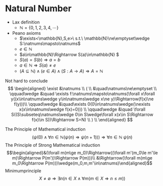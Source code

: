 # Natural Number
- Lax definition
  - $\mathbb{N}=\{0,1,2,3,4,\cdots\}$
- Peano axioms
  - $\exists<\mathbb{N},S,e>\ s.t.\ \mathbb{N}\ne\emptyset\wedge S:\natnums\mapsto\natnums$
  - $e\in\mathbb{N}$
  - $a\in\mathbb{N}\Rightarrow S(a)\in\mathbb{N} $
  - $S(a)=S(b)\Rightarrow a=b$
  - $a\in\mathbb{N}\Rightarrow S(a)\ne e$
  - $(A\subseteq\mathbb{N})\wedge(e\in A)\wedge (S:A\to A)\Rightarrow A=\mathbb{N}$

Not hard to conclude
$$
\begin{aligned}
\exist &\natnums \\ 
( \\
  &\quad\natnums\ne\emptyset \\ 
  \qquad\wedge &\quad \exists f:\natnums\mapsto\natnums(\forall x\forall y((x\in\natnums\wedge y\in\natnums\wedge x\ne y)\Rightarrow(f(x)\ne f(y)))\\
  \qquad\wedge &\quad\exists 0(0\in\natnums\wedge(\nexists x(x\in\natnums\wedge f(x)=0))) \\
  \qquad\wedge &\quad \forall S((S\subseteq\natnums\wedge 0\in S\wedge\forall x(x\in S\Rightarrow f(x)\in S))\Rightarrow S=N) \\
) \\
\end{aligned}
$$

The Principle of Mathematical induction
$$(\psi(0)\wedge\forall n\in\mathbb{N}(\psi(n)\Rightarrow\psi(n+1)))\Rightarrow\forall n\in\mathbb{N}\ \psi(n)$$
The Principle of Strong Mathematical induction
$$\begin{aligned}&(\forall m(m\ge m_0)\Rightarrow((\forall m'(m_0\le m'\le m)\Rightarrow P(m'))\Rightarrow P(m)))\\ &\Rightarrow(\forall m(m\ge m_0\Rightarrow P(m)))\wedge(m_0,m,m'\in\natnums)\end{aligned}$$
Minimumprinciple
$$X\ne\emptyset\Rightarrow\exists n(n\in X\wedge\forall m(m\in X\Rightarrow n\le m))$$
